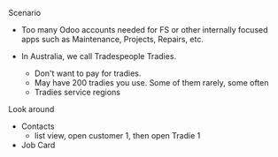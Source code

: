 Scenario
- Too many Odoo accounts needed for FS or other internally focused apps such as Maintenance, Projects, Repairs, etc.

- In Australia, we call Tradespeople Tradies.
	- Don't want to pay for tradies. 
	- May have 200 tradies you use. Some of them rarely, some often
	- Tradies service regions 

Look around
- Contacts
	- list view, open customer 1, then open Tradie 1
- Job Card
